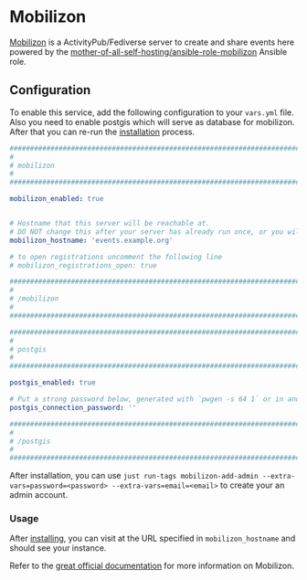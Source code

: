 # Mobilizon

[Mobilizon](https://joinmobilizon.org/en/) is a ActivityPub/Fediverse server to create and share events here powered by the [mother-of-all-self-hosting/ansible-role-mobilizon](https://github.com/mother-of-all-self-hosting/ansible-role-mobilizon) Ansible role.

## Configuration

To enable this service, add the following configuration to your `vars.yml` file. Also you need to enable postgis which will serve as database for mobilizon.
After that you can re-run the [installation](../installing.md) process.

```yaml
########################################################################
#                                                                      #
# mobilizon                                                            #
#                                                                      #
########################################################################

mobilizon_enabled: true


# Hostname that this server will be reachable at.
# DO NOT change this after your server has already run once, or you will break things!
mobilizon_hostname: 'events.example.org'

# to open registrations uncomment the following line
# mobilizon_registrations_open: true

########################################################################
#                                                                      #
# /mobilizon                                                           #
#                                                                      #
########################################################################

########################################################################
#                                                                      #
# postgis                                                              #
#                                                                      #
########################################################################

postgis_enabled: true

# Put a strong password below, generated with `pwgen -s 64 1` or in another way
postgis_connection_password: ''

########################################################################
#                                                                      #
# /postgis                                                             #
#                                                                      #
########################################################################
```

After installation, you can use `just run-tags mobilizon-add-admin --extra-vars=password=<password> --extra-vars=email=<email>`
to create your an admin account.

### Usage

After [installing](../installing.md), you can visit at the URL specified in `mobilizon_hostname` and should see your instance.

Refer to the [great official documentation](https://docs.joinmobilizon.org/use/) for more information on Mobilizon.

